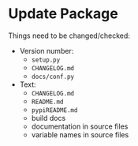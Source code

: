 # Update Package

Things need to be changed/checked:

- Version number:
  - `setup.py`
  - `CHANGELOG.md`
  - `docs/conf.py`
- Text:
  - `CHANGELOG.md`
  - `README.md`
  - `pypiREADME.md`
  - build docs
  - documentation in source files
  - variable names in source files
